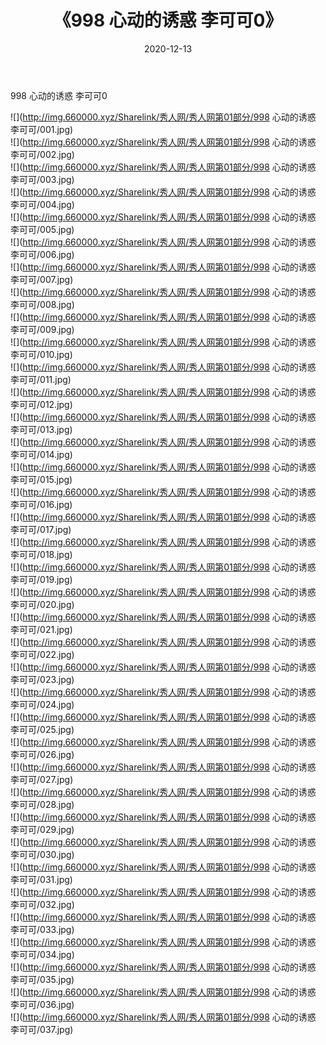 ﻿---
layout: post
title:  《998 心动的诱惑 李可可0》
date:   2020-12-13
img: http://img.660000.xyz/Sharelink/秀人网/秀人网第01部分/998 心动的诱惑 李可可0/000.jpg
categories: [美女, 清纯, 唯美]
---

998 心动的诱惑 李可可0

  ![](http://img.660000.xyz/Sharelink/秀人网/秀人网第01部分/998 心动的诱惑 李可可/001.jpg) <br> ![](http://img.660000.xyz/Sharelink/秀人网/秀人网第01部分/998 心动的诱惑 李可可/002.jpg) <br> ![](http://img.660000.xyz/Sharelink/秀人网/秀人网第01部分/998 心动的诱惑 李可可/003.jpg) <br> ![](http://img.660000.xyz/Sharelink/秀人网/秀人网第01部分/998 心动的诱惑 李可可/004.jpg) <br> ![](http://img.660000.xyz/Sharelink/秀人网/秀人网第01部分/998 心动的诱惑 李可可/005.jpg) <br> ![](http://img.660000.xyz/Sharelink/秀人网/秀人网第01部分/998 心动的诱惑 李可可/006.jpg) <br> ![](http://img.660000.xyz/Sharelink/秀人网/秀人网第01部分/998 心动的诱惑 李可可/007.jpg) <br> ![](http://img.660000.xyz/Sharelink/秀人网/秀人网第01部分/998 心动的诱惑 李可可/008.jpg) <br> ![](http://img.660000.xyz/Sharelink/秀人网/秀人网第01部分/998 心动的诱惑 李可可/009.jpg) <br> ![](http://img.660000.xyz/Sharelink/秀人网/秀人网第01部分/998 心动的诱惑 李可可/010.jpg) <br> ![](http://img.660000.xyz/Sharelink/秀人网/秀人网第01部分/998 心动的诱惑 李可可/011.jpg) <br> ![](http://img.660000.xyz/Sharelink/秀人网/秀人网第01部分/998 心动的诱惑 李可可/012.jpg) <br> ![](http://img.660000.xyz/Sharelink/秀人网/秀人网第01部分/998 心动的诱惑 李可可/013.jpg) <br> ![](http://img.660000.xyz/Sharelink/秀人网/秀人网第01部分/998 心动的诱惑 李可可/014.jpg) <br> ![](http://img.660000.xyz/Sharelink/秀人网/秀人网第01部分/998 心动的诱惑 李可可/015.jpg) <br> ![](http://img.660000.xyz/Sharelink/秀人网/秀人网第01部分/998 心动的诱惑 李可可/016.jpg) <br> ![](http://img.660000.xyz/Sharelink/秀人网/秀人网第01部分/998 心动的诱惑 李可可/017.jpg) <br> ![](http://img.660000.xyz/Sharelink/秀人网/秀人网第01部分/998 心动的诱惑 李可可/018.jpg) <br> ![](http://img.660000.xyz/Sharelink/秀人网/秀人网第01部分/998 心动的诱惑 李可可/019.jpg) <br> ![](http://img.660000.xyz/Sharelink/秀人网/秀人网第01部分/998 心动的诱惑 李可可/020.jpg) <br> ![](http://img.660000.xyz/Sharelink/秀人网/秀人网第01部分/998 心动的诱惑 李可可/021.jpg) <br> ![](http://img.660000.xyz/Sharelink/秀人网/秀人网第01部分/998 心动的诱惑 李可可/022.jpg) <br> ![](http://img.660000.xyz/Sharelink/秀人网/秀人网第01部分/998 心动的诱惑 李可可/023.jpg) <br> ![](http://img.660000.xyz/Sharelink/秀人网/秀人网第01部分/998 心动的诱惑 李可可/024.jpg) <br> ![](http://img.660000.xyz/Sharelink/秀人网/秀人网第01部分/998 心动的诱惑 李可可/025.jpg) <br> ![](http://img.660000.xyz/Sharelink/秀人网/秀人网第01部分/998 心动的诱惑 李可可/026.jpg) <br> ![](http://img.660000.xyz/Sharelink/秀人网/秀人网第01部分/998 心动的诱惑 李可可/027.jpg) <br> ![](http://img.660000.xyz/Sharelink/秀人网/秀人网第01部分/998 心动的诱惑 李可可/028.jpg) <br> ![](http://img.660000.xyz/Sharelink/秀人网/秀人网第01部分/998 心动的诱惑 李可可/029.jpg) <br> ![](http://img.660000.xyz/Sharelink/秀人网/秀人网第01部分/998 心动的诱惑 李可可/030.jpg) <br> ![](http://img.660000.xyz/Sharelink/秀人网/秀人网第01部分/998 心动的诱惑 李可可/031.jpg) <br> ![](http://img.660000.xyz/Sharelink/秀人网/秀人网第01部分/998 心动的诱惑 李可可/032.jpg) <br> ![](http://img.660000.xyz/Sharelink/秀人网/秀人网第01部分/998 心动的诱惑 李可可/033.jpg) <br> ![](http://img.660000.xyz/Sharelink/秀人网/秀人网第01部分/998 心动的诱惑 李可可/034.jpg) <br> ![](http://img.660000.xyz/Sharelink/秀人网/秀人网第01部分/998 心动的诱惑 李可可/035.jpg) <br> ![](http://img.660000.xyz/Sharelink/秀人网/秀人网第01部分/998 心动的诱惑 李可可/036.jpg) <br> ![](http://img.660000.xyz/Sharelink/秀人网/秀人网第01部分/998 心动的诱惑 李可可/037.jpg) <br>